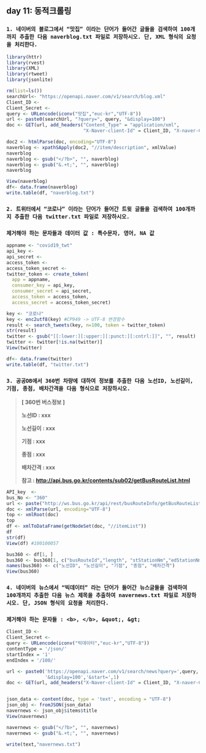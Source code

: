 ## day 11: 동적크롤링

### `1. 네이버의 블로그에서 “맛집” 이라는 단어가 들어간 글들을 검색하여 100개까지 추출한 다음 naverblog.txt 파일로 저장하시오. 단, XML 형식의 요청을 처리한다. `

``` R
library(httr)
library(rvest)
library(XML)
library(rtweet)
library(jsonlite)

rm(list=ls())
searchUrl<- "https://openapi.naver.com/v1/search/blog.xml"
Client_ID <- 
Client_Secret <- 
query <- URLencode(iconv("맛집","euc-kr","UTF-8"))
url <- paste0(searchUrl, "?query=", query, "&display=100")
doc <- GET(url, add_headers("Content_Type" = "application/xml",
                            "X-Naver-client-Id" = Client_ID, "X-naver-Client-Secret" = Client_Secret))

doc2 <- htmlParse(doc, encoding="UTF-8")
naverblog <- xpathSApply(doc2, "//item/description", xmlValue)
naverblog
naverblog <- gsub("</?b>", "", naverblog)  
naverblog <- gsub("&.+t;", "", naverblog)
naverblog

View(naverblog)
df<- data.frame(naverblog)
write.table(df, "naverblog.txt")
```



###  `2. 트위터에서 “코로나” 이라는 단어가 들어간 트윗 글들을 검색하여 100개까지 추출한 다음 twitter.txt 파일로 저장하시오. `

### `제거해야 하는 문자들과 데이터 값 : 특수문자, 영어, NA 값`

``` R
appname <- "covid19_twt"
api_key <- 
api_secret <- 
access_token <- 
access_token_secret <- 
twitter_token <- create_token(
  app = appname,
  consumer_key = api_key,
  consumer_secret = api_secret,
  access_token = access_token,
  access_secret = access_token_secret)

key <- "코로나"
key <- enc2utf8(key) #CP949 -> UTF-8 변경함수
result <- search_tweets(key, n=100, token = twitter_token)
str(result)
twitter <- gsub("[[:lower:][:upper:][:punct:][:cntrl:]]", "", result)
twitter <- twitter[!is.na(twitter)]
View(twitter)

df<- data.frame(twitter)
write.table(df, "twitter.txt")
```



### `3. 공공DB에서 360번 차량에 대하여 정보를 추출한 다음 노선ID, 노선길이, 기점, 종점, 배차간격을 다음 형식으로 저장하시오.`

> **[ 360번 버스정보 ]**
>
> **노선ID : xxx**
>
> **노선길이 : xxx**
>
> **기점 : xxx**
>
> **종점 : xxx**
>
> **배차간격 : xxx**
>
> **참고 : http://api.bus.go.kr/contents/sub02/getBusRouteList.html**

``` R
API_key  <- 
bus_No <- "360"
url <- paste("http://ws.bus.go.kr/api/rest/busRouteInfo/getBusRouteList?ServiceKey=", API_key, "&strSrch=", bus_No, sep="")
doc <- xmlParse(url, encoding="UTF-8")
top <- xmlRoot(doc) 
top
df <- xmlToDataFrame(getNodeSet(doc, "//itemList")) 
df 
str(df)
View(df) #100100057

bus360 <- df[1, ]
bus360 <- bus360[1, c("busRouteId","length", "stStationNm","edStationNm", "term")] 
names(bus360) <- c("노선ID", "노선길이", "기점", "종점", "배차간격")
View(bus360)
```

 

### `4. 네이버의 뉴스에서 “빅데이터” 라는 단어가 들어간 뉴스글들을 검색하여 100개까지 추출한 다음 뉴스 제목을 추출하여 navernews.txt 파일로 저장하시오. 단, JSON 형식의 요청을 처리한다. `

### `제거해야 하는 문자들 : <b>, </b>, &quot;, &gt;`

``` R
Client_ID <- 
Client_Secret <- 
query <- URLencode(iconv("빅데이터","euc-kr","UTF-8"))
contentType = '/json/'
startIndex = '1'
endIndex = '/100/'

url <- paste0('https://openapi.naver.com/v1/search/news?query=',query,
              '&display=100','&start=',1)
doc <- GET(url, add_headers("X-Naver-client-Id" = Client_ID, "X-naver-Client-Secret" = Client_Secret))


json_data <- content(doc, type = 'text', encoding = "UTF-8")
json_obj <- fromJSON(json_data)
navernews <- json_obj$items$title
View(navernews)

navernews <- gsub("</?b>", "", navernews)
navernews <- gsub("&.+t;", "", navernews)

write(text,"navernews.txt")
```

